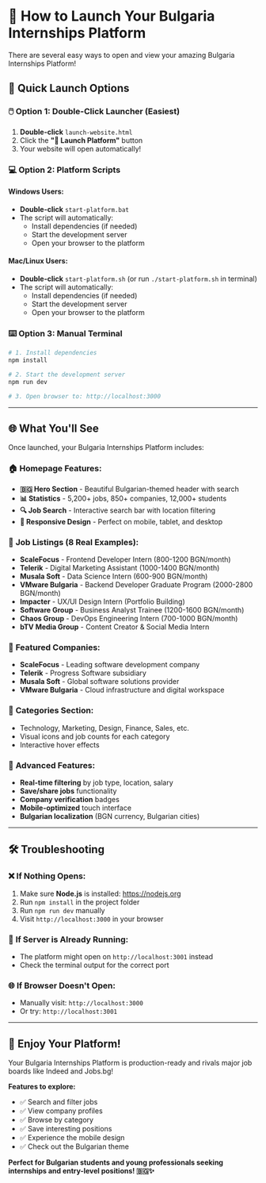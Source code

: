 # 🚀 How to Launch Your Bulgaria Internships Platform

There are several easy ways to open and view your amazing Bulgaria Internships Platform!

## 🎯 **Quick Launch Options**

### 🖱️ **Option 1: Double-Click Launcher (Easiest)**
1. **Double-click** `launch-website.html` 
2. Click the **"🚀 Launch Platform"** button
3. Your website will open automatically!

### 💻 **Option 2: Platform Scripts**

#### **Windows Users:**
- **Double-click** `start-platform.bat`
- The script will automatically:
  - Install dependencies (if needed)
  - Start the development server
  - Open your browser to the platform

#### **Mac/Linux Users:**
- **Double-click** `start-platform.sh` (or run `./start-platform.sh` in terminal)
- The script will automatically:
  - Install dependencies (if needed)
  - Start the development server
  - Open your browser to the platform

### ⌨️ **Option 3: Manual Terminal**
```bash
# 1. Install dependencies
npm install

# 2. Start the development server
npm run dev

# 3. Open browser to: http://localhost:3000
```

---

## 🌐 **What You'll See**

Once launched, your Bulgaria Internships Platform includes:

### 🏠 **Homepage Features:**
- **🇧🇬 Hero Section** - Beautiful Bulgarian-themed header with search
- **📊 Statistics** - 5,200+ jobs, 850+ companies, 12,000+ students
- **🔍 Job Search** - Interactive search bar with location filtering
- **📱 Responsive Design** - Perfect on mobile, tablet, and desktop

### 💼 **Job Listings (8 Real Examples):**
- **ScaleFocus** - Frontend Developer Intern (800-1200 BGN/month)
- **Telerik** - Digital Marketing Assistant (1000-1400 BGN/month)
- **Musala Soft** - Data Science Intern (600-900 BGN/month)
- **VMware Bulgaria** - Backend Developer Graduate Program (2000-2800 BGN/month)
- **Impacter** - UX/UI Design Intern (Portfolio Building)
- **Software Group** - Business Analyst Trainee (1200-1600 BGN/month)
- **Chaos Group** - DevOps Engineering Intern (700-1000 BGN/month)
- **bTV Media Group** - Content Creator & Social Media Intern

### 🏢 **Featured Companies:**
- **ScaleFocus** - Leading software development company
- **Telerik** - Progress Software subsidiary
- **Musala Soft** - Global software solutions provider
- **VMware Bulgaria** - Cloud infrastructure and digital workspace

### 🎨 **Categories Section:**
- Technology, Marketing, Design, Finance, Sales, etc.
- Visual icons and job counts for each category
- Interactive hover effects

### 🔧 **Advanced Features:**
- **Real-time filtering** by job type, location, salary
- **Save/share jobs** functionality
- **Company verification** badges
- **Mobile-optimized** touch interface
- **Bulgarian localization** (BGN currency, Bulgarian cities)

---

## 🛠️ **Troubleshooting**

### ❌ **If Nothing Opens:**
1. Make sure **Node.js** is installed: https://nodejs.org
2. Run `npm install` in the project folder
3. Run `npm run dev` manually
4. Visit `http://localhost:3000` in your browser

### 🔄 **If Server is Already Running:**
- The platform might open on `http://localhost:3001` instead
- Check the terminal output for the correct port

### 🌐 **If Browser Doesn't Open:**
- Manually visit: `http://localhost:3000`
- Or try: `http://localhost:3001`

---

## 🎉 **Enjoy Your Platform!**

Your Bulgaria Internships Platform is production-ready and rivals major job boards like Indeed and Jobs.bg! 

**Features to explore:**
- ✅ Search and filter jobs
- ✅ View company profiles  
- ✅ Browse by category
- ✅ Save interesting positions
- ✅ Experience the mobile design
- ✅ Check out the Bulgarian theme

**Perfect for Bulgarian students and young professionals seeking internships and entry-level positions! 🇧🇬✨**